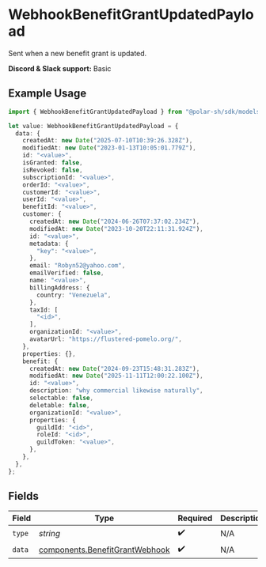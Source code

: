 # WebhookBenefitGrantUpdatedPayload

Sent when a new benefit grant is updated.

**Discord & Slack support:** Basic

## Example Usage

```typescript
import { WebhookBenefitGrantUpdatedPayload } from "@polar-sh/sdk/models/components/webhookbenefitgrantupdatedpayload.js";

let value: WebhookBenefitGrantUpdatedPayload = {
  data: {
    createdAt: new Date("2025-07-10T10:39:26.328Z"),
    modifiedAt: new Date("2023-01-13T10:05:01.779Z"),
    id: "<value>",
    isGranted: false,
    isRevoked: false,
    subscriptionId: "<value>",
    orderId: "<value>",
    customerId: "<value>",
    userId: "<value>",
    benefitId: "<value>",
    customer: {
      createdAt: new Date("2024-06-26T07:37:02.234Z"),
      modifiedAt: new Date("2023-10-20T22:11:31.924Z"),
      id: "<value>",
      metadata: {
        "key": "<value>",
      },
      email: "Robyn52@yahoo.com",
      emailVerified: false,
      name: "<value>",
      billingAddress: {
        country: "Venezuela",
      },
      taxId: [
        "<id>",
      ],
      organizationId: "<value>",
      avatarUrl: "https://flustered-pomelo.org/",
    },
    properties: {},
    benefit: {
      createdAt: new Date("2024-09-23T15:48:31.283Z"),
      modifiedAt: new Date("2025-11-11T12:00:22.100Z"),
      id: "<value>",
      description: "why commercial likewise naturally",
      selectable: false,
      deletable: false,
      organizationId: "<value>",
      properties: {
        guildId: "<id>",
        roleId: "<id>",
        guildToken: "<value>",
      },
    },
  },
};
```

## Fields

| Field                                                                            | Type                                                                             | Required                                                                         | Description                                                                      |
| -------------------------------------------------------------------------------- | -------------------------------------------------------------------------------- | -------------------------------------------------------------------------------- | -------------------------------------------------------------------------------- |
| `type`                                                                           | *string*                                                                         | :heavy_check_mark:                                                               | N/A                                                                              |
| `data`                                                                           | [components.BenefitGrantWebhook](../../models/components/benefitgrantwebhook.md) | :heavy_check_mark:                                                               | N/A                                                                              |